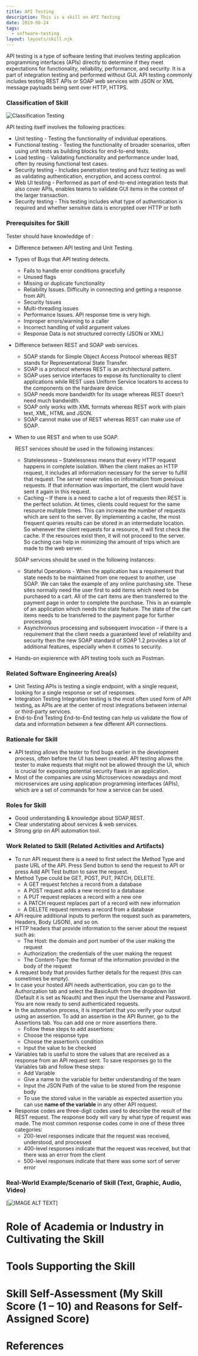 ```yaml
---
title: API Testing
description: This is a skill on API Testing
date: 2019-08-24
tags:
  - software-testing
layout: layouts/skill.njk
---
```

API testing is a type of software testing that involves testing application programming interfaces (APIs) directly to determine if they meet expectations for functionality, reliability, performance, and security.  It is a part of integration testing and performed without GUI. 
API testing commonly includes testing REST APIs or SOAP web services with JSON or XML message payloads being sent over HTTP, HTTPS.

### Classification of Skill
![Classification Testing](https://www.h2kinfosys.com/blog/wp-content/uploads/2018/02/Software-Testing-Classification-1024x607.png )

API testing itself involves the following practices:

* Unit testing - Testing the functionality of individual operations.
* Functional testing - Testing the functionality of broader scenarios, often using unit tests as building blocks for end-to-end tests. 
* Load testing - Validating functionality and performance under load, often by reusing functional test cases.
* Security testing - Includes penetration testing and fuzz testing as well as validating authentication, encryption, and access control.
* Web UI testing - Performed as part of end-to-end integration tests that also cover APIs, enables teams to validate GUI items in the context of the larger transaction.
* Security testing - This testing includes what type of authentication is required and whether sensitive data is encrypted over HTTP or both

### Prerequisites for Skill
Tester should have knowleddge of :
* Difference between API testing and Unit Testing.
* Types of Bugs that API testing detects.
  - Fails to handle error conditions gracefully
  - Unused flags
  - Missing or duplicate functionality
  - Reliability Issues. Difficulty in connecting and getting a response from API.
  - Security Issues
  - Multi-threading issues
  - Performance Issues. API response time is very high.
  - Improper errors/warning to a caller
  - Incorrect handling of valid argument values
  - Response Data is not structured correctly (JSON or XML)
* Difference between REST and SOAP web services.
  - SOAP stands for Simple Object Access Protocol whereas REST stands for Representational State Transfer.
  - SOAP is a protocol whereas REST is an architectural pattern.
  - SOAP uses service interfaces to expose its functionality to client applications while REST uses Uniform Service locators to access to the components on the hardware device.
  - SOAP needs more bandwidth for its usage whereas REST doesn’t need much bandwidth.
  - SOAP only works with XML formats whereas REST work with plain text, XML, HTML and JSON.
  - SOAP cannot make use of REST whereas REST can make use of SOAP.
* When to use REST and when to use SOAP.
  
  REST services should be used in the following instances:
  - Statelessness – Statelessness means that every HTTP request happens in complete isolation. When the client makes an HTTP request, it includes all information necessary for the server to fulfill that request. The server never relies on information from previous requests. If that information was important, the client would have sent it again in this request.
  - Caching – If there is a need to cache a lot of requests then REST is the perfect solution. At times, clients could request for the same resource multiple times. This can increase the number of requests which are sent to the server. By implementing a cache, the most frequent queries results can be stored in an intermediate location. So whenever the client requests for a resource, it will first check the cache. If the resources exist then, it will not proceed to the server. So caching can help in minimizing the amount of trips which are made to the web server.
  
  SOAP services should be used in the following instances:
  - Stateful Operations -  When the application has a requirement that state needs to be maintained from one request to another, use SOAP. We can take the example of any online purchasing site. These sites normally need the user first to add items which need to be purchased to a cart. All of the cart items are then transferred to the payment page in order to complete the purchase. This is an example of an application which needs the state feature. The state of the cart items needs to be transferred to the payment page for further processing.
  - Asynchronous processing and subsequent invocation – if there is a requirement that the client needs a guaranteed level of reliability and security then the new SOAP standard of SOAP 1.2 provides a lot of additional features, especially when it comes to security.

* Hands-on expierence with API testing tools such as Postman.

### Related Software Engineering Area(s)
* Unit Testing
APIs is testing a single endpoint, with a single request, looking for a single response or set of responses.
* Integration Testing 
Integration testing is the most often used form of API testing, as APIs are at the center of most integrations between internal or third-party services.
* End-to-End Testing
End-to-End testing can help us validate the flow of data and information between a few different API connections.  

### Rationale for Skill
* API testing allows the tester to find bugs earlier in the development process, often before the UI has been created. API testing allows the tester to make requests that might not be allowed through the UI, which is crucial for exposing potential security flaws in an application.
* Most of the companies are using Microservices nowadays and most microservices are using application programming interfaces (APIs), which are a set of commands for how a service can be used.

### Roles for Skill
* Good understanding & knowledge about SOAP,REST. 
* Clear understating about services & web services.
* Strong grip on API automation tool.

### Work Related to Skill (Related Activities and Artifacts)
* To run API request there is a need to first select the Method Type and paste URL of the API. Press Send button to send the request to API or press Add API Test button to save the request.
* Method Type could be GET, POST, PUT, PATCH, DELETE. 
  - A GET request fetches a record from a database
  - A POST request adds a new record to a database
  - A PUT request replaces a record with a new one
  - A PATCH request replaces part of a record with new information
  - A DELETE request removes a record from a database
* API require additional inputs to perform the request such as parameters, Headers, Body (JSON), and so on. 
* HTTP headers that provide information to the server about the request such as:
    - The Host: the domain and port number of the user making the request
    - Authorization: the credentials of the user making the request
    - The Content-Type: the format of the information provided in the body of the request
* A request body that provides further details for the request (this can sometimes be empty).
* In case your hosted API needs authentication, you can go to the Authorization tab and select the BasicAuth from the dropdown list (Default it is set as Noauth) and then input the Username and Password. You are now ready to send authenticated requests.
* In the automation process, it is important that you verify your output using an assertion. To add an assertion in the API Runner, go to the Assertions tab. You can add one or more assertions there.
  - Follow these steps to add assertions:
  - Choose the response type
  - Choose the assertion’s condition
  - Input the value to be checked
* Variables tab is useful to store the values that are received as a response from an API request sent. To save responses go to the Variables tab and follow these steps:
  - Add Variable
  - Give a name to the variable for better understanding of the team
  - Input the JSON Path of the value to be stored from the response body
  - To use the stored value in the variable as expected assertion you can use __name of the variable__ in any other API request. 
* Response codes are three-digit codes used to describe the result of the REST request. The response body will vary by what type of request was made. The most common response codes come in one of these three categories:
  - 200-level responses indicate that the request was received, understood, and processed
  - 400-level responses indicate that the request was received, but that there was an error from the client
  - 500-level responses indicate that there was some sort of server error

### Real-World Example/Scenario of Skill (Text, Graphic, Audio, Video)
[![IMAGE ALT TEXT](https://www.edu.uwo.ca/img/click_to_play.png)]
# Role of Academia or Industry in Cultivating the Skill
# Tools Supporting the Skill
# Skill Self-Assessment (My Skill Score (1 – 10) and Reasons for Self-Assigned Score)
# References 
